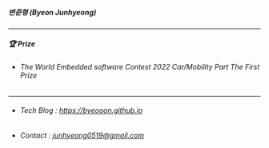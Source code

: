 ##### 변준형 (Byeon Junhyeong)

---

##### 🏆 Prize

* ###### The World Embedded software Contest 2022 Car/Mobility Part The First Prize

---
* ###### Tech Blog : https://byeooon.github.io

* ###### Contact : junhyeong0519@gmail.com
